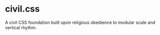 # civil.css

A civil CSS foundation built upon religious obedience to modular scale and vertical rhythm.